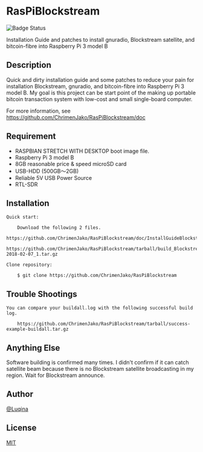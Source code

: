 # RasPiBlockstream

![Badge Status](https://ci-as-a-service)

Installation Guide and patches to install gnuradio, Blockstream satellite, and bitcoin-fibre into Raspberry Pi 3 model B

## Description

Quick and dirty installation guide and some patches to reduce your pain for installation Blockstream, gnuradio, and bitcoin-fibre into Raspberry Pi 3 model B. My goal is this project can be start point of the making up portable bitcoin transaction system with low-cost and small single-board computer.

For more information, see https://github.com/ChrimenJako/RasPiBlockstream/doc

## Requirement

- RASPBIAN STRETCH WITH DESKTOP boot image file.
- Raspberry Pi 3 model B
- 8GB reasonable price & speed microSD card
- USB-HDD (500GB～2GB)
- Reliable 5V USB Power Source
- RTL-SDR

## Installation

    Quick start:

        Download the following 2 files.
            https://github.com/ChrimenJako/RasPiBlockstream/doc/InstallGuideBlockstreamRasPi3B_0.01.pdf
            https://github.com/ChrimenJako/RasPiBlockstream/tarball/build_Blockstream_RasPi3B-2018-02-07_1.tar.gz

    Clone repository:

        $ git clone https://github.com/ChrimenJako/RasPiBlockstream

## Trouble Shootings

    You can compare your buildall.log with the following successful build log.

        https://github.com/ChrimenJako/RasPiBlockstream/tarball/success-example-buildall.tar.gz

## Anything Else

Software building is confirmed many times.
I didn't confirm if it can catch satellite beam because there is no Blockstream satellite broadcasting in my region.
Wait for Blockstream announce.

## Author

[@Luqina](https://twitter.com/Luqina)

## License

[MIT](http://b4b4r07.mit-license.org)
